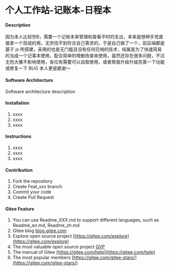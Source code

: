 # 个人工作站-记账本-日程本

#### Description
因为本人比较穷B，需要一个记账本来管理和查看平时的支出，本来是想伸手党直接拿一个现成的用，无奈找不到符合自己需求的，于是自己做了一个，前后端都是基于 js 所搭建，采用的也是无门槛且没有任何花哨的技术，纯属是为了快速简易的当成一个记事本使用，配合简单的增删改查来使用，虽然还存在很多问题，不过无伤大雅不影响使用，各位有需要可以自取使用，或者帮我升级升级完善一下功能或修复一下 BUG 本人更是跪谢～

#### Software Architecture
Software architecture description

#### Installation

1.  xxxx
2.  xxxx
3.  xxxx

#### Instructions

1.  xxxx
2.  xxxx
3.  xxxx

#### Contribution

1.  Fork the repository
2.  Create Feat_xxx branch
3.  Commit your code
4.  Create Pull Request


#### Gitee Feature

1.  You can use Readme\_XXX.md to support different languages, such as Readme\_en.md, Readme\_zh.md
2.  Gitee blog [blog.gitee.com](https://blog.gitee.com)
3.  Explore open source project [https://gitee.com/explore](https://gitee.com/explore)
4.  The most valuable open source project [GVP](https://gitee.com/gvp)
5.  The manual of Gitee [https://gitee.com/help](https://gitee.com/help)
6.  The most popular members  [https://gitee.com/gitee-stars/](https://gitee.com/gitee-stars/)
